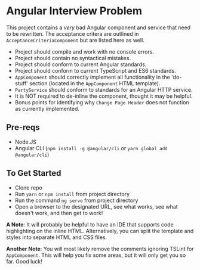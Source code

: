 # Angular Interview Problem
This project contains a *very* bad Angular component and service that need to be rewritten. The acceptance critera are outlined in `AcceptanceCriteriaComponent` but are listed here as well.


+ Project should compile and work with no console errors.
+ Project should contain no syntactical mistakes.
+ Project should conform to current Angular standards.
+ Project should conform to current TypeScript and ES6 standards.
+ `AppComponent` should correctly implement all functionality in the 'do-stuff' section (located in the `AppComponent` HTML template).
+ `PartyService` should conform to standards for an Angular HTTP service.
+ It is NOT required to de-inline the component, thought it may be helpful.
+ Bonus points for identifying why `Change Page Header` does not function as currently implemented.

## Pre-reqs
+ Node.JS
+ Angular CLI (`npm install -g @angular/cli` or `yarn global add @angular/cli`)

## To Get Started
+ Clone repo
+ Run `yarn` or `npm install` from project directory
+ Run the command `ng serve` from project directory
+ Open a browser to the designated URL, see what works, see what doesn't work, and then get to work!

**A Note**: It will probably be helpful to have an IDE that supports code highlighting on the inline HTML. Alternatively, you can split the template and styles into separate HTML and CSS files.

**Another Note**: You will most likely remove the comments ignoring TSLint for `AppComponent`. This will help you fix some areas, but it will only get you so far. Good luck!
